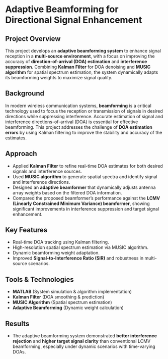# Adaptive Beamforming for Directional Signal Enhancement

## Project Overview
This project develops an **adaptive beamforming system** to enhance signal reception in a **multi-source environment**, with a focus on improving the accuracy of **direction-of-arrival (DOA) estimation** and **interference suppression**. Combining **Kalman Filter** for DOA denoising and **MUSIC algorithm** for spatial spectrum estimation, the system dynamically adapts its beamforming weights to maximize signal quality.

## Background
In modern wireless communication systems, **beamforming** is a critical technology used to focus the reception or transmission of signals in desired directions while suppressing interference. Accurate estimation of signal and interference directions-of-arrival (DOA) is essential for effective beamforming. This project addresses the challenge of **DOA estimation errors** by using Kalman filtering to improve the stability and accuracy of the estimates.

## Approach
- Applied **Kalman Filter** to refine real-time DOA estimates for both desired signals and interference sources.
- Used **MUSIC algorithm** to generate spatial spectra and identify signal and interference directions.
- Designed an **adaptive beamformer** that dynamically adjusts antenna array weights based on the filtered DOA information.
- Compared the proposed beamformer’s performance against the **LCMV (Linearly Constrained Minimum Variance) beamformer**, showing significant improvements in interference suppression and target signal enhancement.

## Key Features
- Real-time DOA tracking using Kalman filtering.
- High-resolution spatial spectrum estimation via MUSIC algorithm.
- Dynamic beamforming weight adaptation.
- Improved **Signal-to-Interference Ratio (SIR)** and robustness in multi-source scenarios.

## Tools & Technologies
- **MATLAB** (System simulation & algorithm implementation)
- **Kalman Filter** (DOA smoothing & prediction)
- **MUSIC Algorithm** (Spatial spectrum estimation)
- **Adaptive Beamforming** (Dynamic weight calculation)

## Results
- The adaptive beamforming system demonstrated **better interference rejection** and **higher target signal clarity** than conventional LCMV beamforming, especially under dynamic scenarios with time-varying DOAs.
